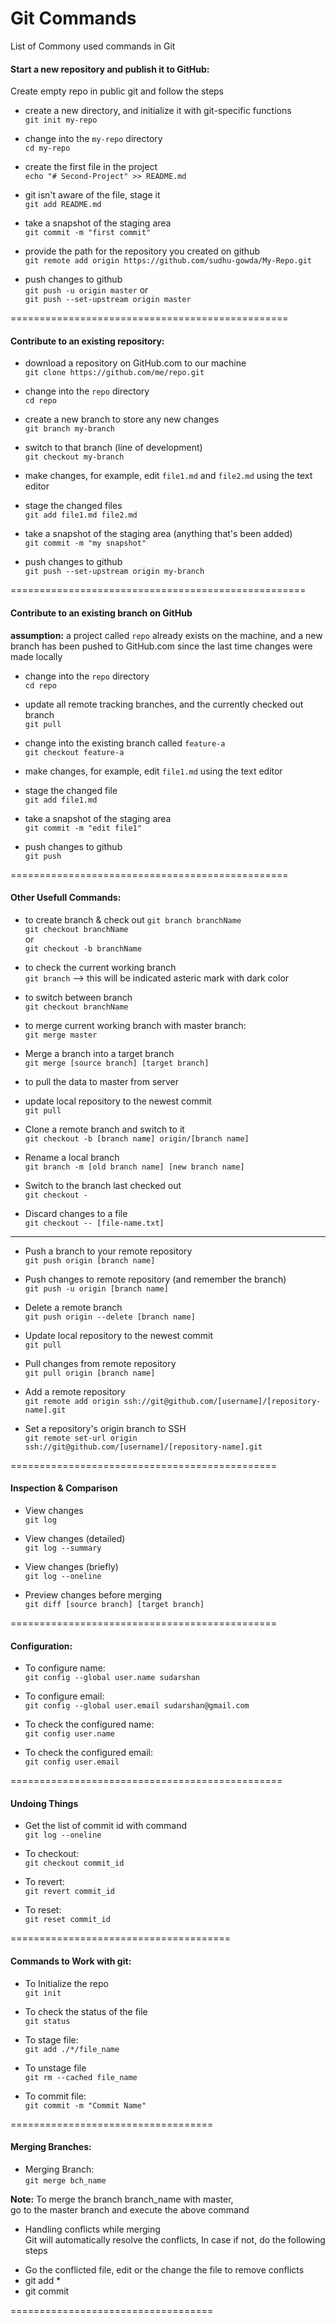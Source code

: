 # Git Commands
List of Commony used commands in Git

#### Start a new repository and publish it to GitHub:
  Create empty repo in public git and follow the steps

* create a new directory, and initialize it with git-specific functions <br>
`git init my-repo`

* change into the `my-repo` directory <br>
`cd my-repo`

* create the first file in the project <br>
`echo "# Second-Project" >> README.md`

* git isn't aware of the file, stage it <br>
`git add README.md`

* take a snapshot of the staging area <br>
`git commit -m "first commit"`

* provide the path for the repository you created on github <br>
`git remote add origin https://github.com/sudhu-gowda/My-Repo.git`

* push changes to github <br>
`git push -u origin master` or <br>
`git push --set-upstream origin master`

================================================

#### Contribute to an existing repository:

* download a repository on GitHub.com to our machine <br>
`git clone https://github.com/me/repo.git`

* change into the `repo` directory <br>
`cd repo`

* create a new branch to store any new changes <br>
`git branch my-branch`

* switch to that branch (line of development) <br>
`git checkout my-branch`

* make changes, for example, edit `file1.md` and `file2.md` using the text editor

* stage the changed files <br>
`git add file1.md file2.md`

* take a snapshot of the staging area (anything that's been added) <br>
`git commit -m "my snapshot"`

* push changes to github <br>
`git push --set-upstream origin my-branch`

===================================================

#### Contribute to an existing branch on GitHub

<b> assumption:</b> a project called `repo` already exists on the machine, and a new branch has been pushed to GitHub.com since the last time changes were made locally

* change into the `repo` directory <br>
`cd repo`

* update all remote tracking branches, and the currently checked out branch <br>
`git pull`

* change into the existing branch called `feature-a` <br>
`git checkout feature-a`

* make changes, for example, edit `file1.md` using the text editor <br>

* stage the changed file <br>
`git add file1.md`

* take a snapshot of the staging area <br>
`git commit -m "edit file1"`

* push changes to github <br>
`git push`

================================================

#### Other Usefull Commands:

* to create branch & check out
`git branch branchName` <br>
`git checkout branchName` <br>or<br>
`git checkout -b branchName`

* to check the current working branch <br>
`git branch` --> this will be indicated asteric mark with dark color

* to switch between branch <br>
`git checkout branchName`

* to merge current working branch with master branch: <br>
`git merge master`

* Merge a branch into a target branch <br>
`git merge [source branch] [target branch]`

* to pull the data to master from server <br>
* update local repository to the newest commit <br>
`git pull`

* Clone a remote branch and switch to it <br>
`git checkout -b [branch name] origin/[branch name]`

* Rename a local branch <br>
`git branch -m [old branch name] [new branch name]`

* Switch to the branch last checked out <br>
`git checkout -`

* Discard changes to a file <br>
`git checkout -- [file-name.txt]`

------------------------------

* Push a branch to your remote repository <br>
`git push origin [branch name]`

* Push changes to remote repository (and remember the branch)	 <br>
`git push -u origin [branch name]`

* Delete a remote branch <br>
`git push origin --delete [branch name]`

* Update local repository to the newest commit <br>
`git pull`

* Pull changes from remote repository <br>
`git pull origin [branch name]`

* Add a remote repository <br>
`git remote add origin ssh://git@github.com/[username]/[repository-name].git`

* Set a repository's origin branch to SSH <br>
`git remote set-url origin ssh://git@github.com/[username]/[repository-name].git`

==============================================

#### Inspection & Comparison

* View changes <br>
`git log`

* View changes (detailed) <br>
`git log --summary`

* View changes (briefly) <br>
`git log --oneline`

* Preview changes before merging <br>
`git diff [source branch] [target branch]`

==============================================

#### Configuration:

* To configure name: <br>
`git config --global user.name sudarshan`

* To configure email: <br>
`git config --global user.email sudarshan@gmail.com`

* To check the configured name: <br>
`git config user.name`

* To  check  the configured email: <br>
`git config user.email`

===============================================

#### Undoing Things

* Get the list of commit id with command <br>
`git log --oneline`

* To checkout:  <br>
`git checkout commit_id`

* To revert:  <br>
`git revert commit_id`

* To reset:  <br>
`git reset commit_id`

======================================

#### Commands to Work with git:

* To Initialize the repo <br>
`git init`

* To check the status of the file <br>
`git status`

* To stage file: <br>
`git add ./*/file_name`

* To unstage file <br>
`git rm --cached file_name`

* To commit file:<br>
`git commit -m "Commit Name"`

===================================

#### Merging Branches:

* Merging Branch: <br>
`git merge bch_name`

<b>Note:</b> To merge the branch branch_name with master, <br>
go to the master branch and execute the above command

* Handling conflicts while merging <br>
Git will automatically resolve the conflicts, In case if not, do the following steps <br>
<ul><li>	Go the conflicted file, edit or the change  the file to remove conflicts  </li>
<li>	git add * </li>
<li>	git commit </li> </ul>

===================================


